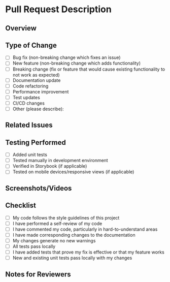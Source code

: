 # Pull Request Description

## Overview
<!-- Provide a brief description of the changes made in this PR -->

## Type of Change
<!-- Mark the relevant option with an 'x' (Example: [x]) -->

- [ ] Bug fix (non-breaking change which fixes an issue)
- [ ] New feature (non-breaking change which adds functionality)
- [ ] Breaking change (fix or feature that would cause existing functionality to not work as expected)
- [ ] Documentation update
- [ ] Code refactoring
- [ ] Performance improvement
- [ ] Test updates
- [ ] CI/CD changes
- [ ] Other (please describe):

## Related Issues
<!-- List any related issues that this PR addresses (Example: "Fixes #123", "Addresses #456") -->

## Testing Performed
<!-- Describe the testing that you've done to verify your changes -->

- [ ] Added unit tests
- [ ] Tested manually in development environment
- [ ] Verified in Storybook (if applicable)
- [ ] Tested on mobile devices/responsive views (if applicable)

## Screenshots/Videos
<!-- If applicable, add screenshots or videos to demonstrate the changes -->

## Checklist
<!-- Mark all relevant items with an 'x' (Example: [x]) -->

- [ ] My code follows the style guidelines of this project
- [ ] I have performed a self-review of my code
- [ ] I have commented my code, particularly in hard-to-understand areas
- [ ] I have made corresponding changes to the documentation
- [ ] My changes generate no new warnings
- [ ] All tests pass locally
- [ ] I have added tests that prove my fix is effective or that my feature works
- [ ] New and existing unit tests pass locally with my changes

## Notes for Reviewers
<!-- Anything else reviewers should know when looking at this code? -->
